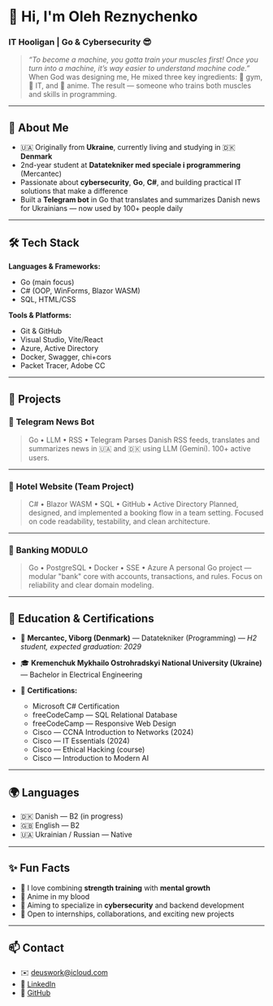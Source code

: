 # 👋 Hi, I'm Oleh Reznychenko

### IT Hooligan | Go & Cybersecurity 😎

> *“To become a machine, you gotta train your muscles first! Once you turn into a machine, it’s way easier to understand machine code.”*
> When God was designing me, He mixed three key ingredients: 💪 gym, 🧠 IT, and 🍥 anime.
> The result — someone who trains both muscles and skills in programming.

---

## 📍 About Me

* 🇺🇦 Originally from **Ukraine**, currently living and studying in 🇩🇰 **Denmark**
* 2nd-year student at **Datatekniker med speciale i programmering** (Mercantec)
* Passionate about **cybersecurity**, **Go**, **C#**, and building practical IT solutions that make a difference
* Built a **Telegram bot** in Go that translates and summarizes Danish news for Ukrainians — now used by 100+ people daily

---

## 🛠️ Tech Stack

**Languages & Frameworks:**

* Go (main focus)
* C# (OOP, WinForms, Blazor WASM)
* SQL, HTML/CSS

**Tools & Platforms:**

* Git & GitHub
* Visual Studio, Vite/React
* Azure, Active Directory
* Docker, Swagger, chi+cors
* Packet Tracer, Adobe CC

---

## 🚀 Projects

### 📰 **Telegram News Bot**

> Go • LLM • RSS • Telegram
> Parses Danish RSS feeds, translates and summarizes news in 🇺🇦 and 🇩🇰 using LLM (Gemini). 100+ active users.

---

### 🏨 **Hotel Website (Team Project)**

> C# • Blazor WASM • SQL • GitHub • Active Directory
> Planned, designed, and implemented a booking flow in a team setting. Focused on code readability, testability, and clean architecture.

---

### 🏦 **Banking MODULO**

> Go • PostgreSQL • Docker • SSE • Azure
> A personal Go project — modular "bank" core with accounts, transactions, and rules. Focus on reliability and clear domain modeling.

---

## 🧠 Education & Certifications

* 📍 **Mercantec, Viborg (Denmark)** — Datatekniker (Programming) — *H2 student, expected graduation: 2029*
* 🎓 **Kremenchuk Mykhailo Ostrohradskyi National University (Ukraine)** — Bachelor in Electrical Engineering
* 📜 **Certifications:**

  * Microsoft C# Certification
  * freeCodeCamp — SQL Relational Database
  * freeCodeCamp — Responsive Web Design
  * Cisco — CCNA Introduction to Networks (2024)
  * Cisco — IT Essentials (2024)
  * Cisco — Ethical Hacking (course)
  * Cisco — Introduction to Modern AI

---

## 🌍 Languages

* 🇩🇰 Danish — B2 (in progress)
* 🇬🇧 English — B2
* 🇺🇦 Ukrainian / Russian — Native

---

## ✨ Fun Facts

* 🥇 I love combining **strength training** with **mental growth**
* 🍜 Anime in my blood
* 🔐 Aiming to specialize in **cybersecurity** and backend development
* 🧰 Open to internships, collaborations, and exciting new projects

---

## 📫 Contact

* ✉️ [deuswork@icloud.com](mailto:deuswork@icloud.com)
* 💼 [LinkedIn](https://www.linkedin.com/in/deusflow/)
* 🐙 [GitHub](https://deusflow.github.io/curriculumvitae/)


